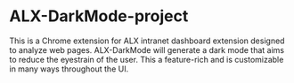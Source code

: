 # ALX-DarkMode-project
This is a Chrome extension for ALX intranet dashboard  extension designed to analyze web pages. ALX-DarkMode will generate a dark mode that aims to reduce the eyestrain of the user. This a feature-rich and is customizable in many ways throughout the UI.


